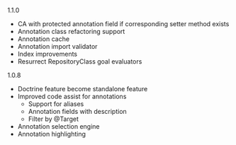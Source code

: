 1.1.0

* CA with protected annotation field if corresponding setter method exists
* Annotation class refactoring support
* Annotation cache
* Annotation import validator
* Index improvements
* Resurrect RepositoryClass goal evaluators

1.0.8

* Doctrine feature become standalone feature
* Improved code assist for annotations
  * Support for aliases
  * Annotation fields with description
  * Filter by @Target
* Annotation selection engine
* Annotation highlighting
